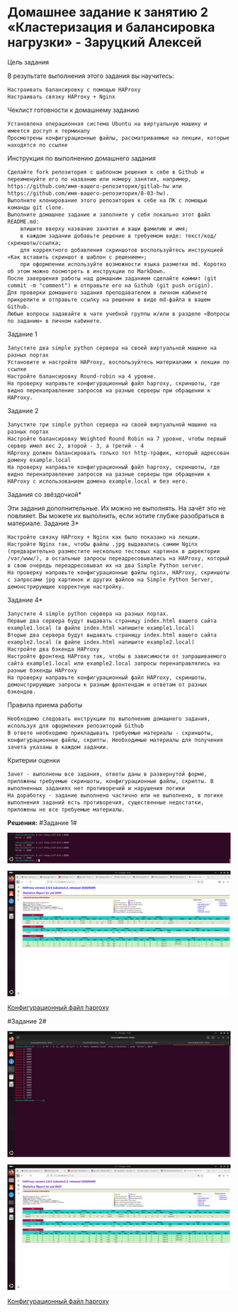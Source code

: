 # Домашнее задание к занятию 2 «Кластеризация и балансировка нагрузки» - Заруцкий Алексей
Цель задания

В результате выполнения этого задания вы научитесь:

    Настраивать балансировку с помощью HAProxy
    Настраивать связку HAProxy + Nginx

Чеклист готовности к домашнему заданию

    Установлена операционная система Ubuntu на виртуальную машину и имеется доступ к терминалу
    Просмотрены конфигурационные файлы, рассматриваемые на лекции, которые находятся по ссылке

Инструкция по выполнению домашнего задания

    Сделайте fork репозитория c шаблоном решения к себе в Github и переименуйте его по названию или номеру занятия, например, https://github.com/имя-вашего-репозитория/gitlab-hw или https://github.com/имя-вашего-репозитория/8-03-hw).
    Выполните клонирование этого репозитория к себе на ПК с помощью команды git clone.
    Выполните домашнее задание и заполните у себя локально этот файл README.md:
        впишите вверху название занятия и ваши фамилию и имя;
        в каждом задании добавьте решение в требуемом виде: текст/код/скриншоты/ссылка;
        для корректного добавления скриншотов воспользуйтесь инструкцией «Как вставить скриншот в шаблон с решением»;
        при оформлении используйте возможности языка разметки md. Коротко об этом можно посмотреть в инструкции по MarkDown.
    После завершения работы над домашним заданием сделайте коммит (git commit -m "comment") и отправьте его на Github (git push origin).
    Для проверки домашнего задания преподавателем в личном кабинете прикрепите и отправьте ссылку на решение в виде md-файла в вашем Github.
    Любые вопросы задавайте в чате учебной группы и/или в разделе «Вопросы по заданию» в личном кабинете.

Задание 1

    Запустите два simple python сервера на своей виртуальной машине на разных портах
    Установите и настройте HAProxy, воспользуйтесь материалами к лекции по ссылке
    Настройте балансировку Round-robin на 4 уровне.
    На проверку направьте конфигурационный файл haproxy, скриншоты, где видно перенаправление запросов на разные серверы при обращении к HAProxy.

Задание 2

    Запустите три simple python сервера на своей виртуальной машине на разных портах
    Настройте балансировку Weighted Round Robin на 7 уровне, чтобы первый сервер имел вес 2, второй - 3, а третий - 4
    HAproxy должен балансировать только тот http-трафик, который адресован домену example.local
    На проверку направьте конфигурационный файл haproxy, скриншоты, где видно перенаправление запросов на разные серверы при обращении к HAProxy c использованием домена example.local и без него.

Задания со звёздочкой*

Эти задания дополнительные. Их можно не выполнять. На зачёт это не повлияет. Вы можете их выполнить, если хотите глубже разобраться в материале.
Задание 3*

    Настройте связку HAProxy + Nginx как было показано на лекции.
    Настройте Nginx так, чтобы файлы .jpg выдавались самим Nginx (предварительно разместите несколько тестовых картинок в директории /var/www/), а остальные запросы переадресовывались на HAProxy, который в свою очередь переадресовывал их на два Simple Python server.
    На проверку направьте конфигурационные файлы nginx, HAProxy, скриншоты с запросами jpg картинок и других файлов на Simple Python Server, демонстрирующие корректную настройку.

Задание 4*

    Запустите 4 simple python сервера на разных портах.
    Первые два сервера будут выдавать страницу index.html вашего сайта example1.local (в файле index.html напишите example1.local)
    Вторые два сервера будут выдавать страницу index.html вашего сайта example2.local (в файле index.html напишите example2.local)
    Настройте два бэкенда HAProxy
    Настройте фронтенд HAProxy так, чтобы в зависимости от запрашиваемого сайта example1.local или example2.local запросы перенаправлялись на разные бэкенды HAProxy
    На проверку направьте конфигурационный файл HAProxy, скриншоты, демонстрирующие запросы к разным фронтендам и ответам от разных бэкендов.

Правила приема работы

    Необходимо следовать инструкции по выполнению домашнего задания, используя для оформления репозиторий Github
    В ответе необходимо прикладывать требуемые материалы - скриншоты, конфигурационные файлы, скрипты. Необходимые материалы для получения зачета указаны в каждом задании.

Критерии оценки

    Зачет - выполнены все задания, ответы даны в развернутой форме, приложены требуемые скриншоты, конфигурационные файлы, скрипты. В выполненных заданиях нет противоречий и нарушения логики
    На доработку - задание выполнено частично или не выполнено, в логике выполнения заданий есть противоречия, существенные недостатки, приложены не все требуемые материалы.

**Решения:**
#Задание 1#

![Скриншот:](Скриншот1.png)

![Скриншот:](Скриншот2.png)

[Конфигурационный файл haproxy](1haproxy.cfg)

#Задание 2#

![Скриншот:](Скриншот3.png)

![Скриншот:](Скриншот4.png)

[Конфигурационный файл haproxy](haproxy.cfg)

